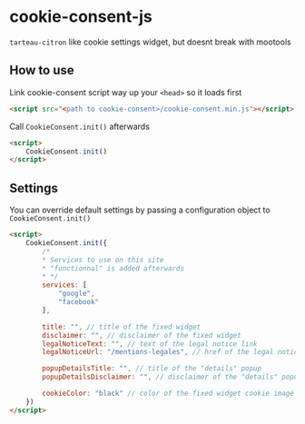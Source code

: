 # cookie-consent-js
`tarteau-citron` like cookie settings widget, but doesnt break with mootools

## How to use
Link cookie-consent script way up your `<head>` so it loads first
```html
<script src="<path to cookie-consent>/cookie-consent.min.js"></script>
```

Call `CookieConsent.init()` afterwards
```html
<script>
    CookieConsent.init()
</script>
```

## Settings
You can override default settings by passing a configuration object to `CookieConsent.init()`
```html
<script>
    CookieConsent.init({
        /* 
        * Services to use on this site 
        * "functionnal" is added afterwards
        * */
        services: [
            "google", 
            "facebook"
        ], 

        title: "", // title of the fixed widget
        disclaimer: "", // disclaimer of the fixed widget
        legalNoticeText: "", // text of the legal notice link
        legalNoticeUrl: "/mentions-legales", // href of the legal notice link

        popupDetailsTitle: "", // title of the "details" popup
        popupDetailsDisclaimer: "", // disclaimer of the "details" popup

        cookieColor: "black" // color of the fixed widget cookie image
    })
</script>
```